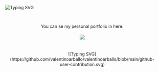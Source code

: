 ![Typing SVG](https://github.com/valentinoarballo/valentinoarballo/blob/main/descarga.svg)

<br/>  

<div align="center">
  
You can se my personal portfolio in here:

<a href="https://dashing-platypus-c0244a.netlify.app/#" target="_blank">
<img src=https://img.shields.io/badge/Netlify-00C7B7?style=for-the-badge&logo=netlify&logoColor=white style="margin: 5px;" />
</a>  
<br/>  

<br/>

<br/>  
![Typing SVG](https://github.com/valentinoarballo/valentinoarballo/blob/main/github-user-contribution.svg)

  
</div>  

